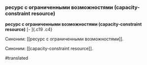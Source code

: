 ### ресурс с ограниченными возможностями (capacity-constraint resource)

**ресурс с ограниченными возможностями (capacity-constraint resource)** [- ]{.c19 .c4}

Синоним: [[ресурс с ограниченными возможностями]].

Синоним: [[capacity-constraint resource]].

#translated
